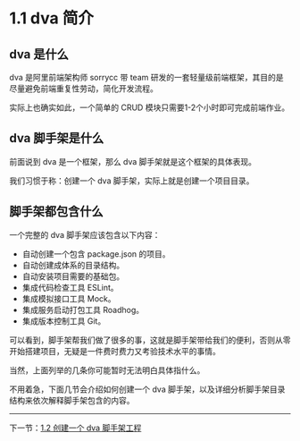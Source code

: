 # 1.1 dva 简介

## dva 是什么

dva 是阿里前端架构师 sorrycc 带 team 研发的一套轻量级前端框架，其目的是尽量避免前端重复性劳动，简化开发流程。

实际上也确实如此，一个简单的 CRUD 模块只需要1-2个小时即可完成前端作业。



## dva 脚手架是什么

前面说到 dva 是一个框架，那么 dva 脚手架就是这个框架的具体表现。

我们习惯于称：创建一个 dva 脚手架，实际上就是创建一个项目目录。

## 脚手架都包含什么

一个完整的 dva 脚手架应该包含以下内容：

- 自动创建一个包含 package.json 的项目。
- 自动创建成体系的目录结构。
- 自动安装项目需要的基础包。
- 集成代码检查工具 ESLint。
- 集成模拟接口工具 Mock。
- 集成服务启动打包工具 Roadhog。
- 集成版本控制工具 Git。

可以看到，脚手架帮我们做了很多的事，这就是脚手架带给我们的便利，否则从零开始搭建项目，无疑是一件费时费力又考验技术水平的事情。

当然，上面列举的几条你可能暂时无法明白具体指什么。

不用着急，下面几节会介绍如何创建一个 dva 脚手架，以及详细分析脚手架目录结构来依次解释脚手架包含的内容。

---

下一节：[1.2 创建一个 dva 脚手架工程](https://github.com/dkvirus/dva/blob/master/book/dva/%E5%88%9B%E5%BB%BA%E4%B8%80%E4%B8%AA%20dva%20%E8%84%9A%E6%89%8B%E6%9E%B6%E5%B7%A5%E7%A8%8B.md)
